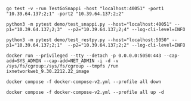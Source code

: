 ```go test -v -run TestGoSnappi -host "localhost:40051" -port1 "10.39.64.137;2;1" -port2 "10.39.64.137;2;2"```

```python3 -m pytest demo/test_snappi.py --host="localhost:40051" --p1="10.39.64.137;2;3"  --p2="10.39.64.137;2;4" --log-cli-level=INFO```

```python3 -m pytest demo/test_restpy.py --host="localhost:5050" --p1="10.39.64.137;2;1"  --p2="10.39.64.137;2;2" --log-cli-level=INFO```

```docker run --privileged --tty --detach -p 0.0.0.0:5050:443 --cap-add=SYS_ADMIN --cap-add=NET_ADMIN -i -d -v /sys/fs/cgroup:/sys/fs/cgroup --tmpfs /run ixnetworkweb_9.30.2212.22_image```


```docker compose -f docker-compose-v2.yml --profile all down```

```docker compose -f docker-compose-v2.yml --profile all up -d```